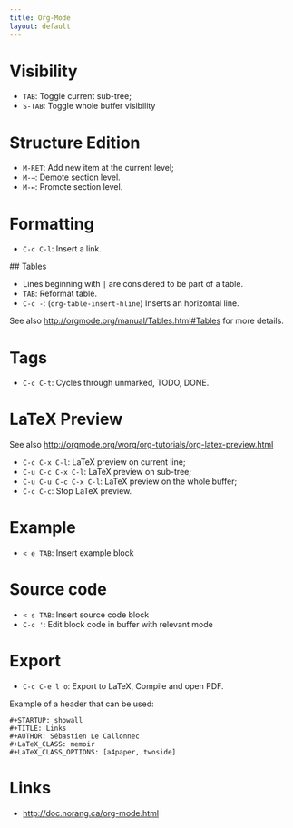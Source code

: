 ```yaml
---
title: Org-Mode
layout: default
---
```


# Visibility

- `TAB`: Toggle current sub-tree;
- `S-TAB`: Toggle whole buffer visibility

# Structure Edition

- `M-RET`: Add new item at the current level;
- `M-→`: Demote section level.
- `M-←`: Promote section level.

# Formatting

- `C-c C-l`: Insert a link.


## Tables

- Lines beginning with `|` are considered to be part of a table.
- `TAB`: Reformat table.
- `C-c -`: (`org-table-insert-hline`) Inserts an horizontal line.


See also http://orgmode.org/manual/Tables.html#Tables for more details.

# Tags

- `C-c C-t`: Cycles through unmarked, TODO, DONE.


# LaTeX Preview

See also http://orgmode.org/worg/org-tutorials/org-latex-preview.html

- `C-c C-x C-l`: LaTeX preview on current line;
- `C-u C-c C-x C-l`: LaTeX preview on sub-tree;
- `C-u C-u C-c C-x C-l`: LaTeX preview on the whole buffer;
- `C-c C-c`: Stop LaTeX preview.

# Example

- `< e TAB`: Insert example block

# Source code

- `< s TAB`: Insert source code block
- `C-c '`: Edit block code in buffer with relevant mode

# Export

- `C-c C-e l o`: Export to LaTeX, Compile and open PDF.

Example of a header that can be used:

```
#+STARTUP: showall
#+TITLE: Links
#+AUTHOR: Sébastien Le Callonnec
#+LaTeX_CLASS: memoir
#+LaTeX_CLASS_OPTIONS: [a4paper, twoside]
```

# Links

- http://doc.norang.ca/org-mode.html
